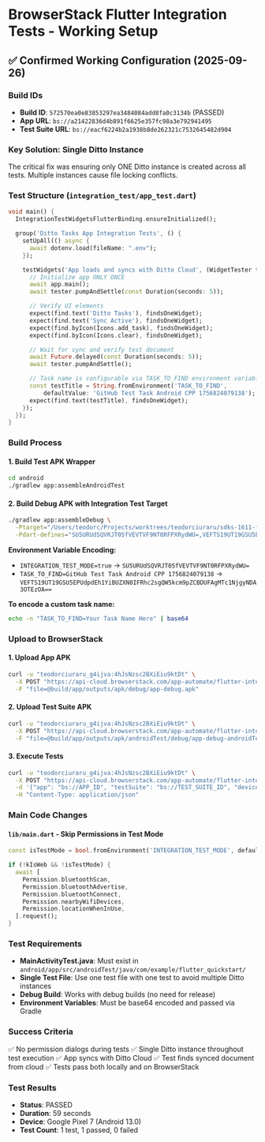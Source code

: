 # BrowserStack Flutter Integration Tests - Working Setup

## ✅ Confirmed Working Configuration (2025-09-26)

### Build IDs
- **Build ID**: `572570ea0e83853297ea3484084add8fa0c3134b` (PASSED)
- **App URL**: `bs://a21422836d4b891f6625e357fc98a3e792941495`
- **Test Suite URL**: `bs://eacf6224b2a1938b8de262321c7532645482d904`

### Key Solution: Single Ditto Instance
The critical fix was ensuring only ONE Ditto instance is created across all tests. Multiple instances cause file locking conflicts.

### Test Structure (`integration_test/app_test.dart`)
```dart
void main() {
  IntegrationTestWidgetsFlutterBinding.ensureInitialized();

  group('Ditto Tasks App Integration Tests', () {
    setUpAll(() async {
      await dotenv.load(fileName: ".env");
    });

    testWidgets('App loads and syncs with Ditto Cloud', (WidgetTester tester) async {
      // Initialize app ONLY ONCE
      await app.main();
      await tester.pumpAndSettle(const Duration(seconds: 5));

      // Verify UI elements
      expect(find.text('Ditto Tasks'), findsOneWidget);
      expect(find.text('Sync Active'), findsOneWidget);
      expect(find.byIcon(Icons.add_task), findsOneWidget);
      expect(find.byIcon(Icons.clear), findsOneWidget);

      // Wait for sync and verify test document
      await Future.delayed(const Duration(seconds: 5));
      await tester.pumpAndSettle();

      // Task name is configurable via TASK_TO_FIND environment variable
      const testTitle = String.fromEnvironment('TASK_TO_FIND',
          defaultValue: 'GitHub Test Task Android CPP 1756824079138');
      expect(find.text(testTitle), findsOneWidget);
    });
  });
}
```

### Build Process

#### 1. Build Test APK Wrapper
```bash
cd android
./gradlew app:assembleAndroidTest
```

#### 2. Build Debug APK with Integration Test Target
```bash
./gradlew app:assembleDebug \
  -Ptarget="/Users/teodorc/Projects/worktrees/teodorciuraru/sdks-1611-flutter_app-add-integration-test-support/flutter_app/integration_test/app_test.dart" \
  -Pdart-defines="SU5URUdSQVRJT05fVEVTVF9NT0RFPXRydWU=,VEFTS19UT19GSU5EPUdpdEh1YiBUZXN0IFRhc2sgQW5kcm9pZCBDUFAgMTc1NjgyNDA3OTEzOA=="
```

**Environment Variable Encoding:**
- `INTEGRATION_TEST_MODE=true` → `SU5URUdSQVRJT05fVEVTVF9NT0RFPXRydWU=`
- `TASK_TO_FIND=GitHub Test Task Android CPP 1756824079138` → `VEFTS19UT19GSU5EPUdpdEh1YiBUZXN0IFRhc2sgQW5kcm9pZCBDUFAgMTc1NjgyNDA3OTEzOA==`

**To encode a custom task name:**
```bash
echo -n "TASK_TO_FIND=Your Task Name Here" | base64
```

### Upload to BrowserStack

#### 1. Upload App APK
```bash
curl -u "teodorciuraru_g4ijva:4hJsNzsc2BXiEiu9ktDt" \
  -X POST "https://api-cloud.browserstack.com/app-automate/flutter-integration-tests/v2/android/app" \
  -F "file=@build/app/outputs/apk/debug/app-debug.apk"
```

#### 2. Upload Test Suite APK
```bash
curl -u "teodorciuraru_g4ijva:4hJsNzsc2BXiEiu9ktDt" \
  -X POST "https://api-cloud.browserstack.com/app-automate/flutter-integration-tests/v2/android/test-suite" \
  -F "file=@build/app/outputs/apk/androidTest/debug/app-debug-androidTest.apk"
```

#### 3. Execute Tests
```bash
curl -u "teodorciuraru_g4ijva:4hJsNzsc2BXiEiu9ktDt" \
  -X POST "https://api-cloud.browserstack.com/app-automate/flutter-integration-tests/v2/android/build" \
  -d '{"app": "bs://APP_ID", "testSuite": "bs://TEST_SUITE_ID", "devices": ["Google Pixel 7-13.0"], "project": "Ditto Flutter"}' \
  -H "Content-Type: application/json"
```

### Main Code Changes

#### `lib/main.dart` - Skip Permissions in Test Mode
```dart
const isTestMode = bool.fromEnvironment('INTEGRATION_TEST_MODE', defaultValue: false);

if (!kIsWeb && !isTestMode) {
  await [
    Permission.bluetoothScan,
    Permission.bluetoothAdvertise,
    Permission.bluetoothConnect,
    Permission.nearbyWifiDevices,
    Permission.locationWhenInUse,
  ].request();
}
```

### Test Requirements
- **MainActivityTest.java**: Must exist in `android/app/src/androidTest/java/com/example/flutter_quickstart/`
- **Single Test File**: Use one test file with one test to avoid multiple Ditto instances
- **Debug Build**: Works with debug builds (no need for release)
- **Environment Variables**: Must be base64 encoded and passed via Gradle

### Success Criteria
✅ No permission dialogs during tests
✅ Single Ditto instance throughout test execution
✅ App syncs with Ditto Cloud
✅ Test finds synced document from cloud
✅ Tests pass both locally and on BrowserStack

### Test Results
- **Status**: PASSED
- **Duration**: 59 seconds
- **Device**: Google Pixel 7 (Android 13.0)
- **Test Count**: 1 test, 1 passed, 0 failed
